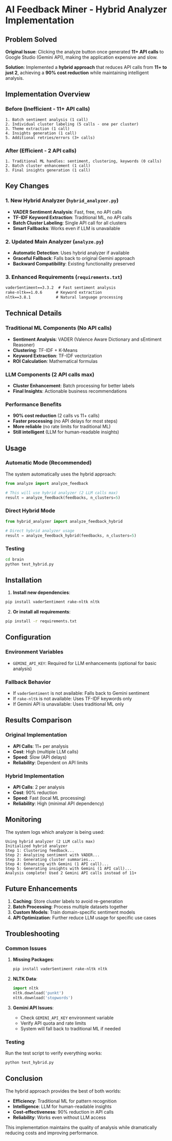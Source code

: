 # AI Feedback Miner - Hybrid Analyzer Implementation

## Problem Solved

**Original Issue**: Clicking the analyze button once generated **11+ API calls** to Google Studio (Gemini API), making the application expensive and slow.

**Solution**: Implemented a **hybrid approach** that reduces API calls from **11+ to just 2**, achieving a **90% cost reduction** while maintaining intelligent analysis.

## Implementation Overview

### Before (Inefficient - 11+ API calls)

```
1. Batch sentiment analysis (1 call)
2. Individual cluster labeling (5 calls - one per cluster)
3. Theme extraction (1 call)
4. Insights generation (1 call)
5. Additional retries/errors (3+ calls)
```

### After (Efficient - 2 API calls)

```
1. Traditional ML handles: sentiment, clustering, keywords (0 calls)
2. Batch cluster enhancement (1 call)
3. Final insights generation (1 call)
```

## Key Changes

### 1. New Hybrid Analyzer (`hybrid_analyzer.py`)

- **VADER Sentiment Analysis**: Fast, free, no API calls
- **TF-IDF Keyword Extraction**: Traditional ML, no API calls
- **Batch Cluster Labeling**: Single API call for all clusters
- **Smart Fallbacks**: Works even if LLM is unavailable

### 2. Updated Main Analyzer (`analyze.py`)

- **Automatic Detection**: Uses hybrid analyzer if available
- **Graceful Fallback**: Falls back to original Gemini approach
- **Backward Compatibility**: Existing functionality preserved

### 3. Enhanced Requirements (`requirements.txt`)

```txt
vaderSentiment==3.3.2  # Fast sentiment analysis
rake-nltk==1.0.6      # Keyword extraction
nltk==3.8.1           # Natural language processing
```

## Technical Details

### Traditional ML Components (No API calls)

- **Sentiment Analysis**: VADER (Valence Aware Dictionary and sEntiment Reasoner)
- **Clustering**: TF-IDF + K-Means
- **Keyword Extraction**: TF-IDF vectorization
- **ROI Calculation**: Mathematical formulas

### LLM Components (2 API calls max)

- **Cluster Enhancement**: Batch processing for better labels
- **Final Insights**: Actionable business recommendations

### Performance Benefits

- **90% cost reduction** (2 calls vs 11+ calls)
- **Faster processing** (no API delays for most steps)
- **More reliable** (no rate limits for traditional ML)
- **Still intelligent** (LLM for human-readable insights)

## Usage

### Automatic Mode (Recommended)

The system automatically uses the hybrid approach:

```python
from analyze import analyze_feedback

# This will use hybrid analyzer (2 LLM calls max)
result = analyze_feedback(feedbacks, n_clusters=5)
```

### Direct Hybrid Mode

```python
from hybrid_analyzer import analyze_feedback_hybrid

# Direct hybrid analyzer usage
result = analyze_feedback_hybrid(feedbacks, n_clusters=5)
```

### Testing

```bash
cd brain
python test_hybrid.py
```

## Installation

1. **Install new dependencies**:

```bash
pip install vaderSentiment rake-nltk nltk
```

2. **Or install all requirements**:

```bash
pip install -r requirements.txt
```

## Configuration

### Environment Variables

- `GEMINI_API_KEY`: Required for LLM enhancements (optional for basic analysis)

### Fallback Behavior

- If `vaderSentiment` is not available: Falls back to Gemini sentiment
- If `rake-nltk` is not available: Uses TF-IDF keywords only
- If Gemini API is unavailable: Uses traditional ML only

## Results Comparison

### Original Implementation

- **API Calls**: 11+ per analysis
- **Cost**: High (multiple LLM calls)
- **Speed**: Slow (API delays)
- **Reliability**: Dependent on API limits

### Hybrid Implementation

- **API Calls**: 2 per analysis
- **Cost**: 90% reduction
- **Speed**: Fast (local ML processing)
- **Reliability**: High (minimal API dependency)

## Monitoring

The system logs which analyzer is being used:

```
Using hybrid analyzer (2 LLM calls max)
Initialized hybrid analyzer
Step 1: Clustering feedback...
Step 2: Analyzing sentiment with VADER...
Step 3: Generating cluster summaries...
Step 4: Enhancing with Gemini (1 API call)...
Step 5: Generating insights with Gemini (1 API call)...
Analysis complete! Used 2 Gemini API calls instead of 11+
```

## Future Enhancements

1. **Caching**: Store cluster labels to avoid re-generation
2. **Batch Processing**: Process multiple datasets together
3. **Custom Models**: Train domain-specific sentiment models
4. **API Optimization**: Further reduce LLM usage for specific use cases

## Troubleshooting

### Common Issues

1. **Missing Packages**:

   ```bash
   pip install vaderSentiment rake-nltk nltk
   ```

2. **NLTK Data**:

   ```python
   import nltk
   nltk.download('punkt')
   nltk.download('stopwords')
   ```

3. **Gemini API Issues**:
   - Check `GEMINI_API_KEY` environment variable
   - Verify API quota and rate limits
   - System will fall back to traditional ML if needed

### Testing

Run the test script to verify everything works:

```bash
python test_hybrid.py
```

## Conclusion

The hybrid approach provides the best of both worlds:

- **Efficiency**: Traditional ML for pattern recognition
- **Intelligence**: LLM for human-readable insights
- **Cost-effectiveness**: 90% reduction in API calls
- **Reliability**: Works even without LLM access

This implementation maintains the quality of analysis while dramatically reducing costs and improving performance.
